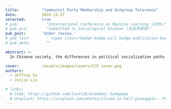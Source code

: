 ```yaml
---
title:          "Communist Party Membership and Outgroup Tolerance"
date:           2024-12-27
selected:       true
# pub:            "International Conference on Machine Learning (ICML)"
# pub_pre:        "Submitted to Sociological Studies (社会学研究)"
pub_post:       'Under review.'
# pub_last:       ' <span class="badge badge-pill badge-publication badge-success">Spotlight</span>'
# pub_date:       ""

abstract: >-
  In Chinese society, the differences in political socialization paths between party members and non-member groups provide a key entry point for exploring the generation mechanism of out-group attitudes. Based on data from the China General Social Survey (CGSS2018), this study reveals that the party member group exhibits a high and stable degree of out-group tolerance, while the non-member group shows significant conditional characteristics...

cover:          /assets/images/covers/CCP cover.png
authors:
  - Jeffrey Su
  - Jinjin Liu

# links:
  # Code: https://github.com/luost26/academic-homepage
  # Unsplash: https://unsplash.com/photos/sliced-in-half-pineapple--_PLJZmHZzk
---
```

